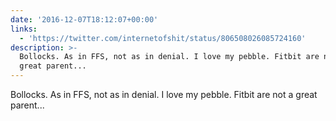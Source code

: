 ```yaml
---
date: '2016-12-07T18:12:07+00:00'
links:
  - 'https://twitter.com/internetofshit/status/806508026085724160'
description: >-
  Bollocks. As in FFS, not as in denial. I love my pebble. Fitbit are not a
  great parent...
---
```

Bollocks. As in FFS, not as in denial. I love my pebble. Fitbit are not a great parent... 
